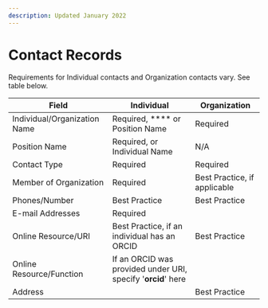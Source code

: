 ```yaml
---
description: Updated January 2022
---
```


# Contact Records

Requirements for Individual contacts and Organization contacts vary. See table below.

| Field                        | Individual                                                   | Organization                 |
| ---------------------------- | ------------------------------------------------------------ | ---------------------------- |
| Individual/Organization Name | Required, **** or Position Name                              | Required                     |
| Position Name                | Required, or Individual Name                                 | N/A                          |
| Contact Type                 | Required                                                     | Required                     |
| Member of Organization       | Required                                                     | Best Practice, if applicable |
| Phones/Number                | Best Practice                                                | Best Practice                |
| E-mail Addresses             | Required                                                     |                              |
| Online Resource/URI          | Best Practice, if an individual has an ORCID                 | Best Practice                |
| Online Resource/Function     | If an ORCID was provided under URI, specify '**orcid**' here |                              |
| Address                      |                                                              | Best Practice                |
